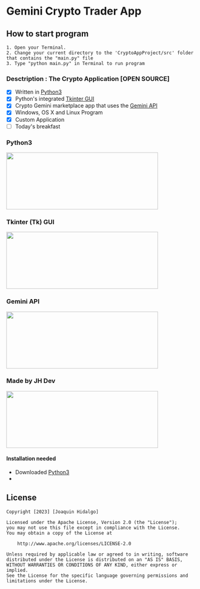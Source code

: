 # Gemini Crypto Trader App

## How to start program
    1. Open your Terminal.
    2. Change your current directory to the 'CryptoAppProject/src' folder that contains the "main.py" file
    3. Type "python main.py" in Terminal to run program
    
### Desctription : The Crypto Application [OPEN SOURCE]
- [x] Written in [Python3](https://www.python.org/downloads/release/python-379/)
- [x] Python's integrated [Tkinter GUI](https://docs.python.org/3/library/tk.html)
- [x] Crypto Gemini marketplace app that uses the [Gemini API](https://docs.gemini.com/)
- [x] Windows, OS X and Linux Program
- [x] Custom Application
- [ ] Today's breakfast

### Python3
<img src="https://github.com/jhidalgo-utep/GeminiCryptoTrader/assets/84790891/e2b8fc2d-d398-4291-96f1-05521fcf1120" style=" width:400px ; height:150px">

### Tkinter (Tk) GUI
<img src="https://github.com/jhidalgo-utep/GeminiCryptoTrader/assets/84790891/922c184e-8017-4ad9-9cb1-81c2375d8c54" style=" width:400px ; height:150px">

### Gemini API
<img src="https://github.com/jhidalgo-utep/GeminiCryptoTrader/assets/84790891/3be09dc2-6f74-45bc-b163-b93f179ad909" style=" width:400px ; height:150px">

### Made by JH Dev
<img src="https://github.com/jhidalgo-utep/GeminiCryptoTrader/assets/84790891/14c19a92-cf47-44ee-92e8-2f7a2bbd7b64" style=" width:400px ; height:150px">

#### Installation needed
+ Downloaded [Python3](https://www.python.org/downloads/)
+ 



## License
    Copyright [2023] [Joaquin Hidalgo]

    Licensed under the Apache License, Version 2.0 (the "License");
    you may not use this file except in compliance with the License.
    You may obtain a copy of the License at

        http://www.apache.org/licenses/LICENSE-2.0

    Unless required by applicable law or agreed to in writing, software
    distributed under the License is distributed on an "AS IS" BASIS,
    WITHOUT WARRANTIES OR CONDITIONS OF ANY KIND, either express or implied.
    See the License for the specific language governing permissions and
    limitations under the License.
